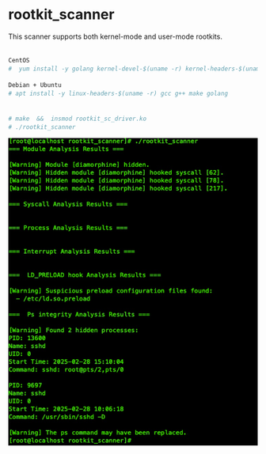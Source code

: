 # rootkit_scanner

This scanner supports both kernel-mode and user-mode rootkits.


```bash

CentOS
#  yum install -y golang kernel-devel-$(uname -r) kernel-headers-$(uname -r) gcc gcc-c++ make

Debian + Ubuntu
# apt install -y linux-headers-$(uname -r) gcc g++ make golang


# make  &&  insmod rootkit_sc_driver.ko 
# ./rootkit_scanner

```
![示例](img.png)